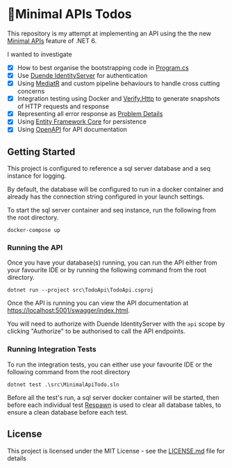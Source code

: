 # 📃Minimal APIs Todos

This repository is my attempt at implementing an API using the the new [Minimal APIs](https://docs.microsoft.com/en-us/aspnet/core/fundamentals/minimal-apis) feature of .NET 6.

I wanted to investigate

- [x] How to best organise the bootstrapping code in [Program.cs](src\TodoApi\Program.cs)
- [x] Use [Duende IdentityServer](https://duendesoftware.com/) for authentication
- [x] Using [MediatR](https://github.com/jbogard/MediatR) and custom pipeline behaviours to handle cross cutting concerns
- [x] Integration testing using Docker and [Verify.Http](https://github.com/VerifyTests/Verify) to generate snapshots of HTTP requests and response
- [x] Representing all error response as [Problem Details](https://datatracker.ietf.org/doc/html/rfc7807)
- [x] Using [Entity Framework Core](https://docs.microsoft.com/en-us/ef/core/) for persistence
- [x] Using [OpenAPI](https://swagger.io/specification/) for API documentation

## Getting Started

This project is configured to reference a sql server database and a seq instance for logging.

By default, the database will be configured to run in a docker container and already has the connection
string configured in your launch settings.

To start the sql server container and seq instance, run the following from the root directory.

`docker-compose up`

### Running the API

Once you have your database(s) running, you can run the API either from your favourite IDE or by running the following command from the root directory.

`dotnet run --project src\TodoApi\TodoApi.csproj`

Once the API is running you can view the API documentation at [https://localhost:5001/swagger/index.html](https://localhost:5001/swagger/index.html).

You will need to authorize with Duende IdentityServer with the `api` scope by clicking "Authorize" to be authorised to call the API endpoints.

### Running Integration Tests

To run the integration tests, you can either use your favourite IDE or the following command from the root directory

`dotnet test .\src\MinimalApiTodo.sln`

Before all the test's run, a sql server docker container will be started, then before each individual test [Respawn](https://github.com/jbogard/Respawn) is used to clear all database tables, to ensure a clean database before each test.

## License

This project is licensed under the MIT License - see the [LICENSE.md](LICENSE.md) file for details
